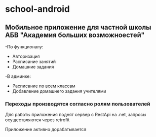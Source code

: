 # school-android
## Мобильное приложение для частной школы АБВ "Академия больших возможноестей"

-По функционалу:
-  Авторизация
-  Расписание занятий
-  Домашние задания

-В админке:
-  Расписание по всем классам
-  Добавление домашнего задания учителями

### Переходы производятся согласно ролям пользователей
Для работы приложения поднят сервер с RestApi на .net, запросы осуществляются через retrofit

Приложение активно дорабатывается
